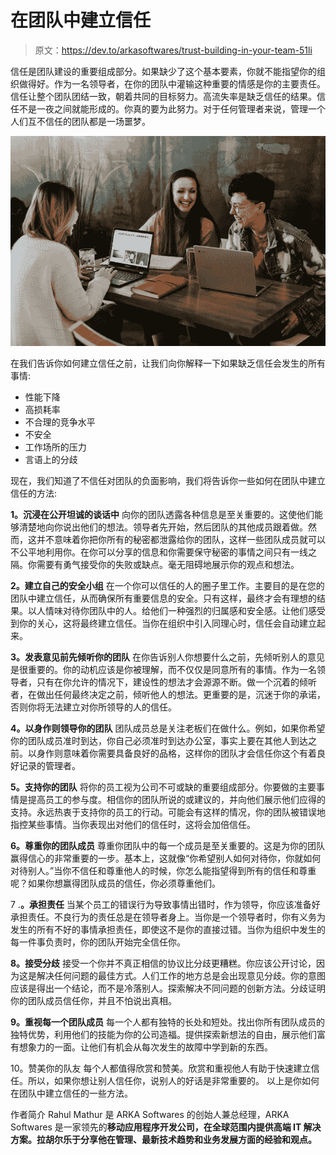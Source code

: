 # 在团队中建立信任

> 原文：<https://dev.to/arkasoftwares/trust-building-in-your-team-51li>

信任是团队建设的重要组成部分。如果缺少了这个基本要素，你就不能指望你的组织做得好。作为一名领导者，在你的团队中灌输这种重要的情感是你的主要责任。信任让整个团队团结一致，朝着共同的目标努力。高流失率是缺乏信任的结果。信任不是一夜之间就能形成的。你真的要为此努力。对于任何管理者来说，管理一个人们互不信任的团队都是一场噩梦。

[![](img/da126505b0bc20a09954139598298836.png)](https://res.cloudinary.com/practicaldev/image/fetch/s--3NDgnSVc--/c_limit%2Cf_auto%2Cfl_progressive%2Cq_auto%2Cw_880/https://images.unsplash.com/photo-1522202176988-66273c2fd55f%3Fixlib%3Drb-1.2.1%26auto%3Dformat%26fit%3Dcrop%26w%3D751%26q%3D80)

在我们告诉你如何建立信任之前，让我们向你解释一下如果缺乏信任会发生的所有事情:

*   性能下降
*   高损耗率
*   不合理的竞争水平
*   不安全
*   工作场所的压力
*   言语上的分歧

现在，我们知道了不信任对团队的负面影响，我们将告诉你一些如何在团队中建立信任的方法:

**1。沉浸在公开坦诚的谈话中**
向你的团队透露各种信息是至关重要的。这使他们能够清楚地向你说出他们的想法。领导者先开始，然后团队的其他成员跟着做。然而，这并不意味着你把你所有的秘密都泄露给你的团队，这样一些团队成员就可以不公平地利用你。在你可以分享的信息和你需要保守秘密的事情之间只有一线之隔。你需要有勇气接受你的失败或缺点。毫无阻碍地展示你的观点和想法。

**2。建立自己的安全小组**
在一个你可以信任的人的圈子里工作。主要目的是在您的团队中建立信任，从而确保所有重要信息的安全。只有这样，最终才会有理想的结果。以人情味对待你团队中的人。给他们一种强烈的归属感和安全感。让他们感受到你的关心，这将最终建立信任。当你在组织中引入同理心时，信任会自动建立起来。

**3。发表意见前先倾听你的团队**
在你告诉别人你想要什么之前，先倾听别人的意见是很重要的。你的动机应该是你被理解，而不仅仅是同意所有的事情。作为一名领导者，只有在你允许的情况下，建设性的想法才会源源不断。做一个沉着的倾听者，在做出任何最终决定之前，倾听他人的想法。更重要的是，沉迷于你的承诺，否则你将无法建立对你所领导的人的信任。

**4。以身作则领导你的团队**
团队成员总是关注老板们在做什么。例如，如果你希望你的团队成员准时到达，你自己必须准时到达办公室，事实上要在其他人到达之前。以身作则意味着你需要具备良好的品格，这样你的团队才会信任你这个有着良好记录的管理者。

**5。支持你的团队**
将你的员工视为公司不可或缺的重要组成部分。你要做的主要事情是提高员工的参与度。相信你的团队所说的或建议的，并向他们展示他们应得的支持。永远热衷于支持你的员工的行动。可能会有这样的情况，你的团队被错误地指控某些事情。当你表现出对他们的信任时，这将会加倍信任。

**6。尊重你的团队成员**
尊重你团队中的每一个成员是至关重要的。这是为你的团队赢得信心的非常重要的一步。基本上，这就像“你希望别人如何对待你，你就如何对待别人。”当你不信任和尊重他人的时候，你怎么能指望得到所有的信任和尊重呢？如果你想赢得团队成员的信任，你必须尊重他们。

7 .**。承担责任**
当某个员工的错误行为导致事情出错时，作为领导，你应该准备好承担责任。不良行为的责任总是在领导者身上。当你是一个领导者时，你有义务为发生的所有不好的事情承担责任，即使这不是你的直接过错。当你为组织中发生的每一件事负责时，你的团队开始完全信任你。

**8。接受分歧**
接受一个你并不真正相信的协议比分歧更糟糕。你应该公开讨论，因为这是解决任何问题的最佳方式。人们工作的地方总是会出现意见分歧。你的意图应该是得出一个结论，而不是冷落别人。探索解决不同问题的创新方法。分歧证明你的团队成员信任你，并且不怕说出真相。

**9。重视每一个团队成员**
每一个人都有独特的长处和短处。找出你所有团队成员的独特优势，利用他们的技能为你的公司造福。提供探索新想法的自由，展示他们富有想象力的一面。让他们有机会从每次发生的故障中学到新的东西。

10。赞美你的队友
每个人都值得欣赏和赞美。欣赏和重视他人有助于快速建立信任。所以，如果你想让别人信任你，说别人的好话是非常重要的。
以上是你如何在团队中建立信任的一些方法。

作者简介
Rahul Mathur 是 ARKA Softwares 的创始人兼总经理，ARKA Softwares 是一家领先的**移动应用程序开发公司，在全球范围内提供高端 IT 解决方案。拉胡尔乐于分享他在管理、最新技术趋势和业务发展方面的经验和观点。**